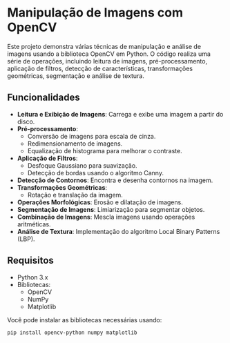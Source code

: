 # Manipulação de Imagens com OpenCV

Este projeto demonstra várias técnicas de manipulação e análise de imagens usando a biblioteca OpenCV em Python. O código realiza uma série de operações, incluindo leitura de imagens, pré-processamento, aplicação de filtros, detecção de características, transformações geométricas, segmentação e análise de textura.

## Funcionalidades

- **Leitura e Exibição de Imagens**: Carrega e exibe uma imagem a partir do disco.
- **Pré-processamento**:
  - Conversão de imagens para escala de cinza.
  - Redimensionamento de imagens.
  - Equalização de histograma para melhorar o contraste.
- **Aplicação de Filtros**:
  - Desfoque Gaussiano para suavização.
  - Detecção de bordas usando o algoritmo Canny.
- **Detecção de Contornos**: Encontra e desenha contornos na imagem.
- **Transformações Geométricas**:
  - Rotação e translação da imagem.
- **Operações Morfológicas**: Erosão e dilatação de imagens.
- **Segmentação de Imagens**: Limiarização para segmentar objetos.
- **Combinação de Imagens**: Mescla imagens usando operações aritméticas.
- **Análise de Textura**: Implementação do algoritmo Local Binary Patterns (LBP).

## Requisitos

- Python 3.x
- Bibliotecas:
  - OpenCV
  - NumPy
  - Matplotlib

Você pode instalar as bibliotecas necessárias usando:

```bash
pip install opencv-python numpy matplotlib
